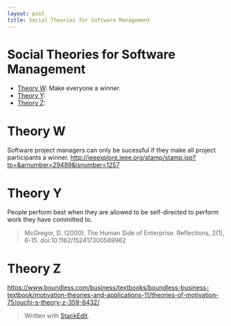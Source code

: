 ```yaml
---
layout: post
title: Social Theories for Software Management
---
```

Social Theories for Software Management
===

* [Theory W](#theory_w):  Make everyone a winner.
* [Theory Y](#theory_y):
* [Theory Z](#theory_z):

# <a name="theory_w">Theory W</a>
Software project managers can only be sucessful if they make all project participants a winner. http://ieeexplore.ieee.org/stamp/stamp.jsp?tp=&arnumber=29489&isnumber=1257
# <a name="theory_y">Theory Y</a>
People perform best when they are allowed to be self-directed to perform work they have committed to.
> McGregor, D. (2000). The Human Side of Enterprise. Reflections, 2(1), 6-15. doi:10.1162/152417300569962
# <a name="theory_z">Theory Z</a>
https://www.boundless.com/business/textbooks/boundless-business-textbook/motivation-theories-and-applications-11/theories-of-motivation-75/ouchi-s-theory-z-359-8432/
> Written with [StackEdit](https://stackedit.io/).
